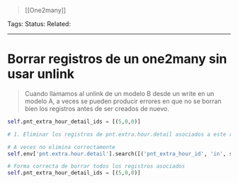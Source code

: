 > [[One2many]]

Tags: 
Status: 
Related: 

___

# Borrar registros de un one2many sin usar unlink

> Cuando llamamos al unlink de un modelo B desde un write en un modelo A, a veces se pueden producir errores en que no se borran bien los registros antes de ser creados de nuevo.

```python
self.pnt_extra_hour_detail_ids = [(5,0,0)]
```

```python
# 1. Eliminar los registros de pnt.extra.hour.detail asociados a este registro  

# A veces no elimina correctamente
self.env['pnt.extra.hour.detail'].search([('pnt_extra_hour_id', 'in', self.ids)]).unlink()  

# Forma correcta de borrar todos los registros asociados
self.pnt_extra_hour_detail_ids = [(5,0,0)]
```